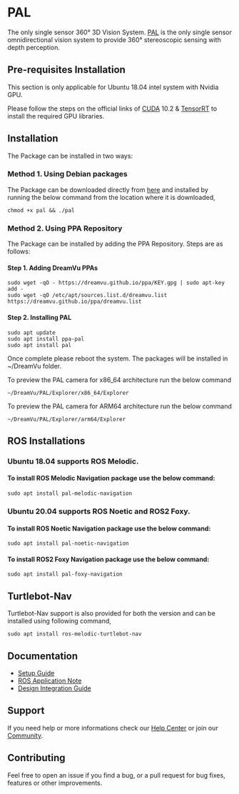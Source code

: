 # PAL
The only single sensor 360° 3D Vision System. [PAL](https://dreamvu.com/pal-usb/) is the only single sensor omnidirectional vision system to provide 360° stereoscopic sensing with depth perception. 

## Pre-requisites Installation
 This section is only applicable for Ubuntu 18.04 intel system with Nvidia GPU.
 
 Please follow the steps on the official links of [CUDA](https://developer.nvidia.com/cuda-10.2-download-archive?target_os=Linux&target_arch=x86_64&target_distro=Ubuntu&target_version=1804&target_type=deblocal) 10.2 & [TensorRT](https://docs.nvidia.com/deeplearning/tensorrt/install-guide/index.html#installing-debian) to install the required GPU libraries.

## Installation

The Package can be installed in two ways:

### Method 1. Using Debian packages

The Package can be downloaded directly from [here](https://github.com/DreamVu/ppa/blob/main/pal/pal?raw=true) and installed by running the below command from the location where it is downloaded,

    chmod +x pal && ./pal

### Method 2. Using PPA Repository

The Package can be installed by adding the PPA Repository. Steps are as follows:

#### Step 1. Adding DreamVu PPAs
    sudo wget -qO - https://dreamvu.github.io/ppa/KEY.gpg | sudo apt-key add -
    sudo wget -qO /etc/apt/sources.list.d/dreamvu.list https://dreamvu.github.io/ppa/dreamvu.list
    
#### Step 2. Installing PAL 
    sudo apt update
    sudo apt install ppa-pal
    sudo apt install pal


Once complete please reboot the system. The packages will be installed in \~/DreamVu folder. 

To preview the PAL camera for x86_64 architecture run the below command 
 
    ~/DreamVu/PAL/Explorer/x86_64/Explorer
    
 To preview the PAL camera for ARM64 architecture run the below command
 	
    ~/DreamVu/PAL/Explorer/arm64/Explorer	 
    
## ROS Installations

### Ubuntu 18.04 supports ROS Melodic. 

#### To install ROS Melodic Navigation package use the below command:

    sudo apt install pal-melodic-navigation
    
### Ubuntu 20.04 supports ROS Noetic and ROS2 Foxy.

#### To install ROS Noetic Navigation package use the below command:

    sudo apt install pal-noetic-navigation

#### To install ROS2 Foxy Navigation package use the below command:

    sudo apt install pal-foxy-navigation
    
## Turtlebot-Nav
  
Turtlebot-Nav support is also provided for both the version and can be installed using following command,

    sudo apt install ros-melodic-turtlebot-nav    
      

## Documentation 
- [Setup Guide](https://docs.google.com/document/d/e/2PACX-1vQlEcAMp0yOgwLTvRZiYtiqG0MSRcgofzaiUCI_luNu4fQdQTowv8Cn7qHEgorE51ncfpGL7slKEQxJ/pub)
- [ROS Application Note](https://docs.google.com/document/d/e/2PACX-1vRrbqXkhQ5cnHNl_Idakk5dnGZ90bDOQk1Be2Jc-jlVJyCgOJZfUgyNGaco9sPDilcSS8gjk1wnR_dq/pub)
- [Design Integration Guide](https://docs.google.com/document/d/e/2PACX-1vTivOhDfGu0S9OJQ9klA4CMnAqKRzOjTXihousnYK1ukarJE1vM67VRXgHpJzVE00UqPGpq1Gb6_7qQ/pub)

## Support 
If you need help or more informations check our [Help Center](https://support.dreamvu.com/portal/en/home) or join our [Community](https://support.dreamvu.com/portal/en/community/dreamvu-inc). 

## Contributing
Feel free to open an issue if you find a bug, or a pull request for bug fixes, features or other improvements.
